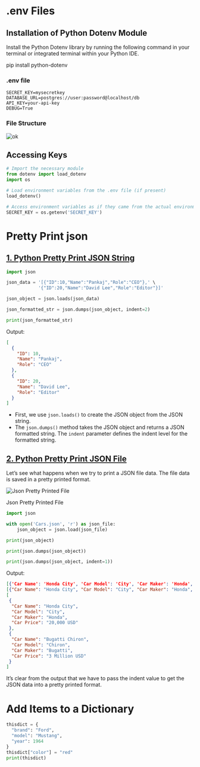 # .env Files

## Installation of Python Dotenv Module

Install the Python Dotenv library by running the following command in your terminal or integrated terminal within your Python IDE.

pip install python-dotenv
### .env file

```
SECRET_KEY=mysecretkey  
DATABASE_URL=postgres://user:password@localhost/db  
API_KEY=your-api-key  
DEBUG=True
```
### File Structure

![ok](https://media.geeksforgeeks.org/wp-content/uploads/20240313112706/ok.png)

## Accessing Keys

```python
# Import the necessary module
from dotenv import load_dotenv
import os

# Load environment variables from the .env file (if present)
load_dotenv()

# Access environment variables as if they came from the actual environment
SECRET_KEY = os.getenv('SECRET_KEY')
```
# Pretty Print json

## [1. Python Pretty Print JSON String](https://www.digitalocean.com/community/tutorials/python-pretty-print-json#1-python-pretty-print-json-string)

```python nums
import json

json_data = '[{"ID":10,"Name":"Pankaj","Role":"CEO"},' \
            '{"ID":20,"Name":"David Lee","Role":"Editor"}]'

json_object = json.loads(json_data)

json_formatted_str = json.dumps(json_object, indent=2)

print(json_formatted_str)
```

Output:

```json
[
  {
    "ID": 10,
    "Name": "Pankaj",
    "Role": "CEO"
  },
  {
    "ID": 20,
    "Name": "David Lee",
    "Role": "Editor"
  }
]
```

- First, we use `json.loads()` to create the JSON object from the JSON string.
- The `json.dumps()` method takes the JSON object and returns a JSON formatted string. The `indent` parameter defines the indent level for the formatted string.

## [2. Python Pretty Print JSON File](https://www.digitalocean.com/community/tutorials/python-pretty-print-json#2-python-pretty-print-json-file)

Let’s see what happens when we try to print a JSON file data. The file data is saved in a pretty printed format.

![Json Pretty Printed File](https://journaldev.nyc3.cdn.digitaloceanspaces.com/2019/10/json-pretty-printed-file.png)

Json Pretty Printed File

```python nums
import json

with open('Cars.json', 'r') as json_file:
    json_object = json.load(json_file)

print(json_object)

print(json.dumps(json_object))

print(json.dumps(json_object, indent=1))
```

Output:

```json
[{'Car Name': 'Honda City', 'Car Model': 'City', 'Car Maker': 'Honda', 'Car Price': '20,000 USD'}, {'Car Name': 'Bugatti Chiron', 'Car Model': 'Chiron', 'Car Maker': 'Bugatti', 'Car Price': '3 Million USD'}]
[{"Car Name": "Honda City", "Car Model": "City", "Car Maker": "Honda", "Car Price": "20,000 USD"}, {"Car Name": "Bugatti Chiron", "Car Model": "Chiron", "Car Maker": "Bugatti", "Car Price": "3 Million USD"}]
[
 {
  "Car Name": "Honda City",
  "Car Model": "City",
  "Car Maker": "Honda",
  "Car Price": "20,000 USD"
 },
 {
  "Car Name": "Bugatti Chiron",
  "Car Model": "Chiron",
  "Car Maker": "Bugatti",
  "Car Price": "3 Million USD"
 }
]
```

It’s clear from the output that we have to pass the indent value to get the JSON data into a pretty printed format.
# Add Items to a Dictionary

```python nums
thisdict = {  
  "brand": "Ford",  
  "model": "Mustang",  
  "year": 1964  
}  
thisdict["color"] = "red"  
print(thisdict)
```